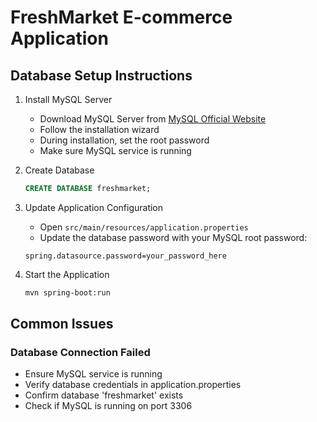 # FreshMarket E-commerce Application

## Database Setup Instructions

1. Install MySQL Server
   - Download MySQL Server from [MySQL Official Website](https://dev.mysql.com/downloads/mysql/)
   - Follow the installation wizard
   - During installation, set the root password
   - Make sure MySQL service is running

2. Create Database
   ```sql
   CREATE DATABASE freshmarket;
   ```

3. Update Application Configuration
   - Open `src/main/resources/application.properties`
   - Update the database password with your MySQL root password:
   ```properties
   spring.datasource.password=your_password_here
   ```

4. Start the Application
   ```bash
   mvn spring-boot:run
   ```

## Common Issues

### Database Connection Failed
- Ensure MySQL service is running
- Verify database credentials in application.properties
- Confirm database 'freshmarket' exists
- Check if MySQL is running on port 3306